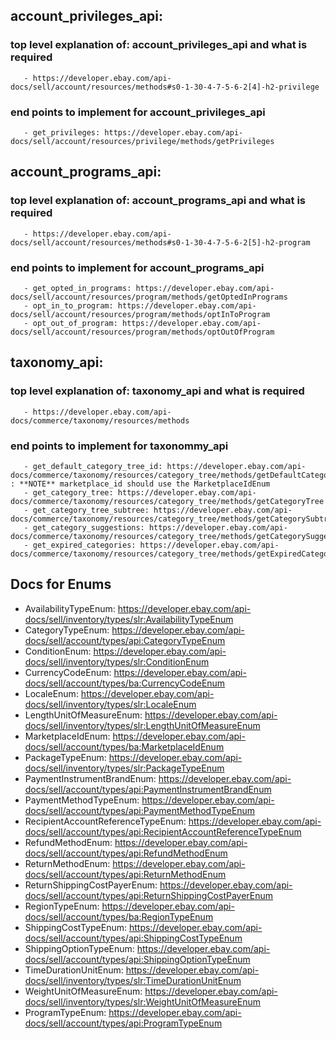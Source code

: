 ## account_privileges_api:
   ### top level explanation of: account_privileges_api and what is required
       - https://developer.ebay.com/api-docs/sell/account/resources/methods#s0-1-30-4-7-5-6-2[4]-h2-privilege
   ### end points to implement for  account_privileges_api
       - get_privileges: https://developer.ebay.com/api-docs/sell/account/resources/privilege/methods/getPrivileges

## account_programs_api:
   ### top level explanation of: account_programs_api  and what is required 
       - https://developer.ebay.com/api-docs/sell/account/resources/methods#s0-1-30-4-7-5-6-2[5]-h2-program
   ### end points to implement for account_programs_api
       - get_opted_in_programs: https://developer.ebay.com/api-docs/sell/account/resources/program/methods/getOptedInPrograms
       - opt_in_to_program: https://developer.ebay.com/api-docs/sell/account/resources/program/methods/optInToProgram
       - opt_out_of_program: https://developer.ebay.com/api-docs/sell/account/resources/program/methods/optOutOfProgram

## taxonomy_api:
   ### top level explanation of: taxonomy_api and what is required
       - https://developer.ebay.com/api-docs/commerce/taxonomy/resources/methods
   ### end points to implement for taxonommy_api
       - get_default_category_tree_id: https://developer.ebay.com/api-docs/commerce/taxonomy/resources/category_tree/methods/getDefaultCategoryTreeId : **NOTE** marketplace_id should use the MarketplaceIdEnum
       - get_category_tree: https://developer.ebay.com/api-docs/commerce/taxonomy/resources/category_tree/methods/getCategoryTree
       - get_category_tree_subtree: https://developer.ebay.com/api-docs/commerce/taxonomy/resources/category_tree/methods/getCategorySubtree
       - get_category_suggestions: https://developer.ebay.com/api-docs/commerce/taxonomy/resources/category_tree/methods/getCategorySuggestions
       - get_expired_categories: https://developer.ebay.com/api-docs/commerce/taxonomy/resources/category_tree/methods/getExpiredCategories

## Docs for Enums
   - AvailabilityTypeEnum: https://developer.ebay.com/api-docs/sell/inventory/types/slr:AvailabilityTypeEnum
   - CategoryTypeEnum: https://developer.ebay.com/api-docs/sell/account/types/api:CategoryTypeEnum
   - ConditionEnum: https://developer.ebay.com/api-docs/sell/inventory/types/slr:ConditionEnum
   - CurrencyCodeEnum: https://developer.ebay.com/api-docs/sell/account/types/ba:CurrencyCodeEnum
   - LocaleEnum: https://developer.ebay.com/api-docs/sell/inventory/types/slr:LocaleEnum
   - LengthUnitOfMeasureEnum: https://developer.ebay.com/api-docs/sell/inventory/types/slr:LengthUnitOfMeasureEnum
   - MarketplaceIdEnum: https://developer.ebay.com/api-docs/sell/account/types/ba:MarketplaceIdEnum
   - PackageTypeEnum: https://developer.ebay.com/api-docs/sell/inventory/types/slr:PackageTypeEnum
   - PaymentInstrumentBrandEnum: https://developer.ebay.com/api-docs/sell/account/types/api:PaymentInstrumentBrandEnum
   - PaymentMethodTypeEnum: https://developer.ebay.com/api-docs/sell/account/types/api:PaymentMethodTypeEnum
   - RecipientAccountReferenceTypeEnum: https://developer.ebay.com/api-docs/sell/account/types/api:RecipientAccountReferenceTypeEnum
   - RefundMethodEnum: https://developer.ebay.com/api-docs/sell/account/types/api:RefundMethodEnum
   - ReturnMethodEnum: https://developer.ebay.com/api-docs/sell/account/types/api:ReturnMethodEnum
   - ReturnShippingCostPayerEnum: https://developer.ebay.com/api-docs/sell/account/types/api:ReturnShippingCostPayerEnum
   - RegionTypeEnum: https://developer.ebay.com/api-docs/sell/account/types/ba:RegionTypeEnum
   - ShippingCostTypeEnum: https://developer.ebay.com/api-docs/sell/account/types/api:ShippingCostTypeEnum
   - ShippingOptionTypeEnum: https://developer.ebay.com/api-docs/sell/account/types/api:ShippingOptionTypeEnum
   - TimeDurationUnitEnum: https://developer.ebay.com/api-docs/sell/inventory/types/slr:TimeDurationUnitEnum
   - WeightUnitOfMeasureEnum: https://developer.ebay.com/api-docs/sell/inventory/types/slr:WeightUnitOfMeasureEnum
   - ProgramTypeEnum: https://developer.ebay.com/api-docs/sell/account/types/api:ProgramTypeEnum
   
